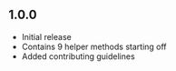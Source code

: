 ## 1.0.0

* Initial release
* Contains 9 helper methods starting off
* Added contributing guidelines